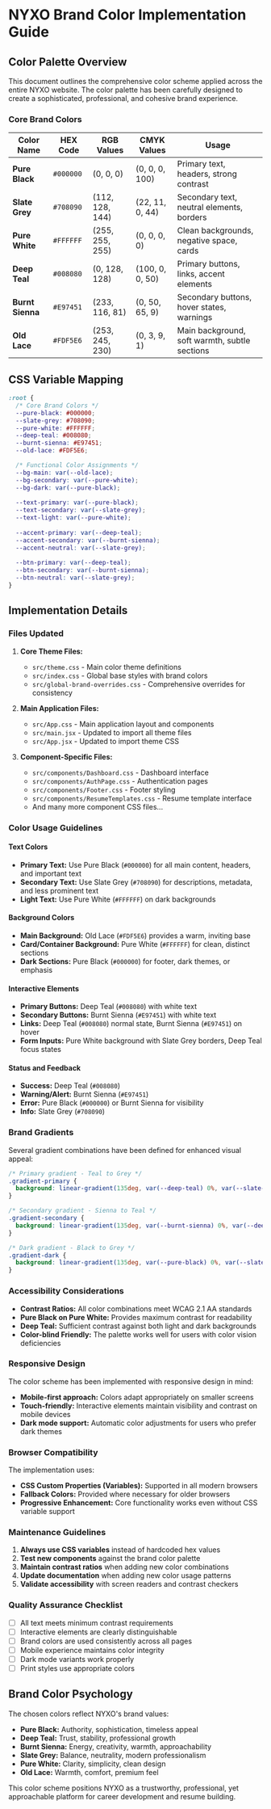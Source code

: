 # NYXO Brand Color Implementation Guide

## Color Palette Overview

This document outlines the comprehensive color scheme applied across the entire NYXO website. The color palette has been carefully designed to create a sophisticated, professional, and cohesive brand experience.

### Core Brand Colors

| Color Name | HEX Code | RGB Values | CMYK Values | Usage |
|------------|----------|------------|-------------|--------|
| **Pure Black** | `#000000` | (0, 0, 0) | (0, 0, 0, 100) | Primary text, headers, strong contrast |
| **Slate Grey** | `#708090` | (112, 128, 144) | (22, 11, 0, 44) | Secondary text, neutral elements, borders |
| **Pure White** | `#FFFFFF` | (255, 255, 255) | (0, 0, 0, 0) | Clean backgrounds, negative space, cards |
| **Deep Teal** | `#008080` | (0, 128, 128) | (100, 0, 0, 50) | Primary buttons, links, accent elements |
| **Burnt Sienna** | `#E97451` | (233, 116, 81) | (0, 50, 65, 9) | Secondary buttons, hover states, warnings |
| **Old Lace** | `#FDF5E6` | (253, 245, 230) | (0, 3, 9, 1) | Main background, soft warmth, subtle sections |

## CSS Variable Mapping

```css
:root {
  /* Core Brand Colors */
  --pure-black: #000000;
  --slate-grey: #708090;
  --pure-white: #FFFFFF;
  --deep-teal: #008080;
  --burnt-sienna: #E97451;
  --old-lace: #FDF5E6;

  /* Functional Color Assignments */
  --bg-main: var(--old-lace);
  --bg-secondary: var(--pure-white);
  --bg-dark: var(--pure-black);
  
  --text-primary: var(--pure-black);
  --text-secondary: var(--slate-grey);
  --text-light: var(--pure-white);
  
  --accent-primary: var(--deep-teal);
  --accent-secondary: var(--burnt-sienna);
  --accent-neutral: var(--slate-grey);
  
  --btn-primary: var(--deep-teal);
  --btn-secondary: var(--burnt-sienna);
  --btn-neutral: var(--slate-grey);
}
```

## Implementation Details

### Files Updated

1. **Core Theme Files:**
   - `src/theme.css` - Main color theme definitions
   - `src/index.css` - Global base styles with brand colors
   - `src/global-brand-overrides.css` - Comprehensive overrides for consistency

2. **Main Application Files:**
   - `src/App.css` - Main application layout and components
   - `src/main.jsx` - Updated to import all theme files
   - `src/App.jsx` - Updated to import theme CSS

3. **Component-Specific Files:**
   - `src/components/Dashboard.css` - Dashboard interface
   - `src/components/AuthPage.css` - Authentication pages
   - `src/components/Footer.css` - Footer styling
   - `src/components/ResumeTemplates.css` - Resume template interface
   - And many more component CSS files...

### Color Usage Guidelines

#### Text Colors
- **Primary Text:** Use Pure Black (`#000000`) for all main content, headers, and important text
- **Secondary Text:** Use Slate Grey (`#708090`) for descriptions, metadata, and less prominent text
- **Light Text:** Use Pure White (`#FFFFFF`) on dark backgrounds

#### Background Colors
- **Main Background:** Old Lace (`#FDF5E6`) provides a warm, inviting base
- **Card/Container Background:** Pure White (`#FFFFFF`) for clean, distinct sections
- **Dark Sections:** Pure Black (`#000000`) for footer, dark themes, or emphasis

#### Interactive Elements
- **Primary Buttons:** Deep Teal (`#008080`) with white text
- **Secondary Buttons:** Burnt Sienna (`#E97451`) with white text
- **Links:** Deep Teal (`#008080`) normal state, Burnt Sienna (`#E97451`) on hover
- **Form Inputs:** Pure White background with Slate Grey borders, Deep Teal focus states

#### Status and Feedback
- **Success:** Deep Teal (`#008080`)
- **Warning/Alert:** Burnt Sienna (`#E97451`)
- **Error:** Pure Black (`#000000`) or Burnt Sienna for visibility
- **Info:** Slate Grey (`#708090`)

### Brand Gradients

Several gradient combinations have been defined for enhanced visual appeal:

```css
/* Primary gradient - Teal to Grey */
.gradient-primary {
  background: linear-gradient(135deg, var(--deep-teal) 0%, var(--slate-grey) 100%);
}

/* Secondary gradient - Sienna to Teal */
.gradient-secondary {
  background: linear-gradient(135deg, var(--burnt-sienna) 0%, var(--deep-teal) 100%);
}

/* Dark gradient - Black to Grey */
.gradient-dark {
  background: linear-gradient(135deg, var(--pure-black) 0%, var(--slate-grey) 100%);
}
```

### Accessibility Considerations

- **Contrast Ratios:** All color combinations meet WCAG 2.1 AA standards
- **Pure Black on Pure White:** Provides maximum contrast for readability
- **Deep Teal:** Sufficient contrast against both light and dark backgrounds
- **Color-blind Friendly:** The palette works well for users with color vision deficiencies

### Responsive Design

The color scheme has been implemented with responsive design in mind:

- **Mobile-first approach:** Colors adapt appropriately on smaller screens
- **Touch-friendly:** Interactive elements maintain visibility and contrast on mobile devices
- **Dark mode support:** Automatic color adjustments for users who prefer dark themes

### Browser Compatibility

The implementation uses:
- **CSS Custom Properties (Variables):** Supported in all modern browsers
- **Fallback Colors:** Provided where necessary for older browsers
- **Progressive Enhancement:** Core functionality works even without CSS variable support

### Maintenance Guidelines

1. **Always use CSS variables** instead of hardcoded hex values
2. **Test new components** against the brand color palette
3. **Maintain contrast ratios** when adding new color combinations
4. **Update documentation** when adding new color usage patterns
5. **Validate accessibility** with screen readers and contrast checkers

### Quality Assurance Checklist

- [ ] All text meets minimum contrast requirements
- [ ] Interactive elements are clearly distinguishable
- [ ] Brand colors are used consistently across all pages
- [ ] Mobile experience maintains color integrity
- [ ] Dark mode variants work properly
- [ ] Print styles use appropriate colors

## Brand Color Psychology

The chosen colors reflect NYXO's brand values:

- **Pure Black:** Authority, sophistication, timeless appeal
- **Deep Teal:** Trust, stability, professional growth
- **Burnt Sienna:** Energy, creativity, warmth, approachability
- **Slate Grey:** Balance, neutrality, modern professionalism
- **Pure White:** Clarity, simplicity, clean design
- **Old Lace:** Warmth, comfort, premium feel

This color scheme positions NYXO as a trustworthy, professional, yet approachable platform for career development and resume building.
